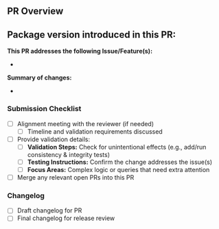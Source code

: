 <!--
Pre-Submission Reminders  
Before marking this PR as "ready for review":

- `dbt run --full-refresh && dbt test`  
- `dbt run` && `dbt test` (if incremental models are present)  
- The related issue is linked, tagged, and appropriately assigned  
- Documentation and version updates are included, if applicable  
- `docs` have been regenerated (unless there are no code or YAML changes)  
- BuildKite integration tests are passing
-->

## PR Overview 
**Package version introduced in this PR:** 
- 

**This PR addresses the following Issue/Feature(s):**
<!-- Add Issue # or internal ticket reference -->
- 

**Summary of changes:**  
<!-- 1-2 sentences describing PR changes. -->
- 

### Submission Checklist  
- [ ] Alignment meeting with the reviewer (if needed)  
  - [ ] Timeline and validation requirements discussed  
- [ ] Provide validation details:  
  - [ ] **Validation Steps:** Check for unintentional effects (e.g., add/run consistency & integrity tests)
  - [ ] **Testing Instructions:** Confirm the change addresses the issue(s)
  - [ ] **Focus Areas:** Complex logic or queries that need extra attention  
- [ ] Merge any relevant open PRs into this PR

### Changelog  
<!-- Recommend drafting changelog notes, then refining via ChatGPT using:  
"Draft a changelog entry based on the following notes." -->
- [ ] Draft changelog for PR  
- [ ] Final changelog for release review